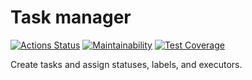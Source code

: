 # Task manager

[![Actions Status](https://github.com/mistermikebell/python-project-lvl4/workflows/hexlet-check/badge.svg)](https://github.com/mistermikebell/python-project-lvl4/actions)
[![Maintainability](https://api.codeclimate.com/v1/badges/0d9c817f6740fe2e5f6a/maintainability)](https://codeclimate.com/github/mistermikebell/python-project-lvl4/maintainability)
[![Test Coverage](https://api.codeclimate.com/v1/badges/0d9c817f6740fe2e5f6a/test_coverage)](https://codeclimate.com/github/mistermikebell/python-project-lvl4/test_coverage)


Create tasks and assign statuses, labels, and executors.

